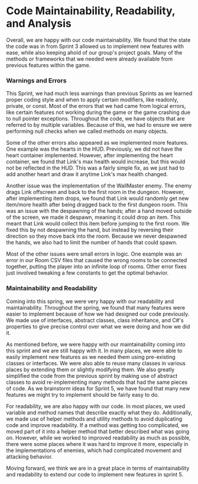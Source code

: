 # Code Maintainability, Readability, and Analysis
Overall, we are happy with our code maintainability. We found that the state the code was in from Sprint 3 allowed us to implement new features with ease, while also keeping ahold of our group's project goals. Many of the methods or frameworks that we needed were already available from previous features within the game.

### Warnings and Errors
This Sprint, we had much less warnings than previous Sprints as we learned proper coding style and when to apply certain modifiers, like readonly, private, or const. Most of the errors that we had came from logical errors, like certain features not working during the game or the game crashing due to null pointer exceptions. Throughout the code, we have objects that are referred to by multiple variables. Because of this, we had to ensure we were performing null checks when we called methods on many objects. 

Some of the other errors also appeared as we implemented more features. One example was the hearts in the HUD. Previously, we did not have the heart container implemented. However, after implementing the heart container, we found that Link's max health would increase, but this would not be reflected in the HUD. This was a fairly simple fix, as we just had to add another heart and draw it anytime Link's max health changed.

Another issue was the implementation of the WallMaster enemy. The enemy drags Link offscreen and back to the first room in the dungeon. However, after implementing item drops, we found that Link would randomly get new item/more health after being dragged back to the first dungeon room. This was an issue with the despawning of the hands; after a hand moved outside of the screen, we made it despawn, meaning it could drop an item. This meant that Link would collect this item before jumping to the first room. We fixed this by not despawning the hand, but instead by reversing their direction so they move back into the room. Because we never despawned the hands, we also had to limit the number of hands that could spawn.

Most of the other issues were small errors in logic. One example was an error in our Room CSV files that caused the wrong rooms to be connected together, putting the player into an infinite loop of rooms. Other error fixes just involved tweaking a few constants to get the optimal behavior.

### Maintainability and Readability
Coming into this spring, we were very happy with our readability and maintainability. Throughout the spring, we found that many features were easier to implement because of how we had designed our code previously. We made use of interfaces, abstract classes, class inheritance, and C#'s properties to give precise control over what we were doing and how we did it.

As mentioned before, we were happy with our maintainability coming into this sprint and we are still happy with it. In many places, we were able to easily implement new features as we needed them using pre-existing classes or interfaces. We were also able to reuse many classes in various places by extending them or slightly modifying them. We also greatly simplified the code from the previous sprint by making use of abstract classes to avoid re-implementing many methods that had the same pieces of code. As we brainstorm ideas for Sprint 5, we have found that many new features we might try to implement should be fairly easy to do.

For readability, we are also happy with our code. In most places, we used variable and method names that describe exactly what they do. Additionally, we made use of helper methods and utility methods to avoid duplicating code and improve readability. If a method was getting too complicated, we moved part of it into a helper method that better described what was going on. However, while we worked to improved readability as much as possible, there were some places where it was hard to improve it more, especially in the implementations of enemies, which had complicated movement and attacking behavior.

Moving forward, we think we are in a great place in terms of maintainability and readability to extend our code to implement new features in sprint 5. 
